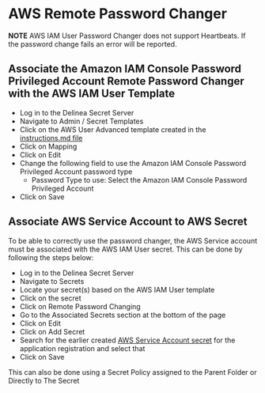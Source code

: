 # AWS Remote Password Changer

**NOTE** AWS IAM User Password Changer does not support Heartbeats. If the password change fails an error will be reported.

## Associate the Amazon IAM Console Password Privileged Account Remote Password Changer with the AWS IAM User Template
- Log in to the Delinea Secret Server
- Navigate to Admin / Secret Templates
- Click on the AWS User Advanced template created in the [instructions.md file](../Instructions.md)
- Click on Mapping
- Click on Edit
- Change the following field to use the Amazon IAM Console Password Privileged Account password type
    - Password Type to use: Select the Amazon IAM Console Password Privileged Account
- Click on Save

## Associate AWS Service Account to AWS Secret
To be able to correctly use the password changer, the AWS Service account must be associated with the AWS IAM User secret. This can be done by following the steps below:
- Log in to the Delinea Secret Server
- Navigate to Secrets
- Locate your secret(s) based on the AWS IAM User template
- Click on the secret
- Click on Remote Password Changing
- Go to the Associated Secrets section at the bottom of the page
- Click on Edit
- Click on Add Secret
- Search for the earlier created [AWS Service Account secret](../Instructions.md#create-secret-in-secret-server-for-the-aws-service-account) for the application registration and select that
- Click on Save

 This can also be done using a Secret Policy assigned to the Parent Folder or Directly to The Secret

